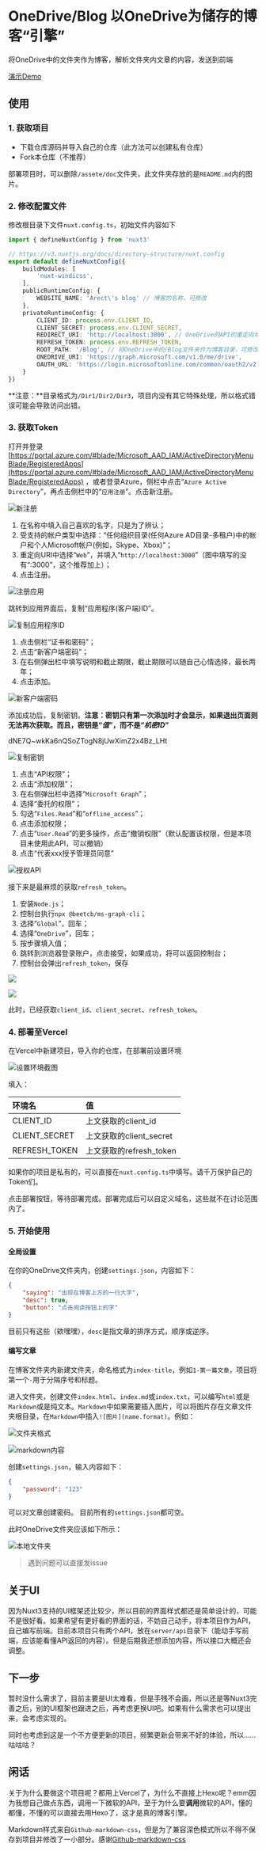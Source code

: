 # OneDrive/Blog 以OneDrive为储存的博客“引擎”

将OneDrive中的文件夹作为博客，解析文件夹内文章的内容，发送到前端

[演示Demo](https://onedrive-blog.vercel.app)

## 使用

### 1. 获取项目

* 下载仓库源码并导入自己的仓库（此方法可以创建私有仓库）
* Fork本仓库（不推荐）

部署项目时，可以删除`/assete/doc`文件夹，此文件夹存放的是`README.md`内的图片。

### 2. 修改配置文件

修改根目录下文件`nuxt.config.ts`，初始文件内容如下

```ts
import { defineNuxtConfig } from 'nuxt3'

// https://v3.nuxtjs.org/docs/directory-structure/nuxt.config
export default defineNuxtConfig({
    buildModules: [
        'nuxt-windicss',
    ],
    publicRuntimeConfig: {
        WEBSITE_NAME: 'Arect\'s blog' // 博客的名称，可修改
    },
    privateRuntimeConfig: {
        CLIENT_ID: process.env.CLIENT_ID,
        CLIENT_SECRET: process.env.CLIENT_SECRET,
        REDIRECT_URI: 'http://localhost:3000', // OneDrive的API的重定向地址，根据自己的情况设置
        REFRESH_TOKEN: process.env.REFRESH_TOKEN,
        ROOT_PATH: '/Blog', // 将OneDrive中的/Blog文件夹作为博客目录，可修改
        ONEDRIVE_URI: 'https://graph.microsoft.com/v1.0/me/drive',
        OAUTH_URL: 'https://login.microsoftonline.com/common/oauth2/v2.0/token'
    }
})
```

**注意：**目录格式为`/Dir1/Dir2/Dir3`，项目内没有其它特殊处理，所以格式错误可能会导致访问出错。

### 3. 获取Token

打开并登录[https://portal.azure.com/#blade/Microsoft_AAD_IAM/ActiveDirectoryMenuBlade/RegisteredApps](https://portal.azure.com/#blade/Microsoft_AAD_IAM/ActiveDirectoryMenuBlade/RegisteredApps) ，或者登录Azure，侧栏中点击“`Azure Active Directory`”，再点击侧栏中的“`应用注册`”。点击新注册。

![新注册](./assets/doc/new.png)

1. 在名称中填入自己喜欢的名字，只是为了辨认；
2. 受支持的帐户类型中选择：“任何组织目录(任何Azure AD目录-多租户)中的帐户和个人Microsoft帐户(例如，Skype、Xbox)”；
3. 重定向URI中选择“`Web`”，并填入“`http://localhost:3000`”（图中填写的没有“:3000”，这个推荐加上）；
4. 点击注册。

![注册应用](./assets/doc/register.png)

跳转到应用界面后，复制“应用程序(客户端)ID”。

![复制应用程序ID](./assets/doc/clientid.png)

1. 点击侧栏“证书和密码”；
2. 点击“新客户端密码”；
3. 在右侧弹出栏中填写说明和截止期限，截止期限可以随自己心情选择，最长两年；
4. 点击添加。

![新客户端密码](./assets/doc/addsecret.png)

添加成功后，复制密钥。**注意：密钥只有第一次添加时才会显示，如果退出页面则无法再次获取。而且，密钥是“*值*”，而不是“*机密ID*”**

dNE7Q~wkKa6nQSoZTogN8jUwXimZ2x4Bz_LHt

![复制密钥](./assets/doc/secret.png)

1. 点击“API权限”；
2. 点击“添加权限”；
3. 在右侧弹出栏中选择“`Microsoft Graph`”；
4. 选择“委托的权限”；
5. 勾选“`Files.Read`”和“`offline_access`”；
6. 点击添加权限；
7. 点击“`User.Read`”的更多操作，点击“撤销权限”（默认配置该权限，但是本项目未使用此API，可以撤销）
8. 点击“代表xxx授予管理员同意”

![授权API](./assets/doc/selectapi.png)

接下来是最麻烦的获取`refresh_token`。

1. 安装`Node.js`；
2. 控制台执行`npx @beetcb/ms-graph-cli`；
3. 选择“`Global`”，回车；
4. 选择“`OneDrive`”，回车；
5. 按步骤填入值；
6. 跳转到浏览器登录账户，点击接受，如果成功，将可以返回控制台；
7. 控制台会弹出`refresh_token`，保存

![](./assets/doc/npm.png)

![](./assets/doc/refreshtoken.png)

此时，已经获取`client_id`、`client_secret`、`refresh_token`。

### 4. 部署至Vercel

在Vercel中新建项目，导入你的仓库，在部署前设置环境

![设置环境截图](./assets/doc/vercel_env.png)

填入：

| 环境名 | 值                  |
|:----|:-------------------|
| CLIENT_ID | 上文获取的client_id     |
| CLIENT_SECRET | 上文获取的client_secret |
| REFRESH_TOKEN | 上文获取的refresh_token |

如果你的项目是私有的，可以直接在`nuxt.config.ts`中填写。请千万保护自己的Token们。

点击部署按钮，等待部署完成。部署完成后可以自定义域名，这些就不在讨论范围内了。

### 5. 开始使用

#### 全局设置

在你的OneDrive文件夹内，创建`settings.json`，内容如下：

```json
{
    "saying": "出现在博客上方的一行大字",
    "desc": true,
    "button": "点击阅读按钮上的字"
}
```

目前只有这些（欸嘿嘿），`desc`是指文章的排序方式，顺序或逆序。

#### 编写文章

在博客文件夹内新建文件夹，命名格式为`index-title`，例如`1-第一篇文章`，项目将第一个`-`用于分隔序号和标题。

进入文件夹，创建文件`index.html`、`index.md`或`index.txt`，可以编写`html`或是`Markdown`或是纯文本。`Markdown`中如果需要插入图片，可以将图片存在文章文件夹根目录，在`Markdown`中插入`![图片](name.format)`。例如：

![文件夹格式](./assets/doc/markdown_picture1.png)

![markdown内容](./assets/doc/markdown_picture2.png)

创建`settings.json`，输入内容如下：
```json
{
    "password": "123"
}
```

可以对文章创建密码。 目前所有的`settings.json`都可空。

此时OneDrive文件夹应该如下所示：

![本地文件夹](./assets/doc/local_onedrive.png)

> 遇到问题可以直接发issue

## 关于UI

因为Nuxt3支持的UI框架还比较少，所以目前的界面样式都还是简单设计的，可能不是很好看。如果希望有更好看的界面的话，不妨自己动手，将本项目作为API，自己编写前端。目前本项目只有两个API，放在`server/api`目录下（能动手写前端，应该能看懂API返回的内容）。但是后期我还想添加内容，所以接口大概还会调整。

## 下一步

暂时没什么需求了，目前主要是UI太难看，但是手残不会画，所以还是等Nuxt3完善之后，别的UI框架也跟进之后，再考虑更换UI吧。如果有什么需求也可以提出来，会考虑实现的。

同时也考虑到这是一个不方便更新的项目，频繁更新会带来不好的体验，所以……咕咕咕？

## 闲话

关于为什么要做这个项目呢？都用上Vercel了，为什么不直接上Hexo呢？emm因为我想自己做点东西，调用一下微软的API，至于为什么要**调用**微软的API，懂的都懂，不懂的可以直接去用Hexo了，这才是真的博客引擎。

Markdown样式来自`Github-markdown-css`，但是为了兼容深色模式所以不得不保存到项目并修改了一小部分。感谢[Github-markdown-css](https://github.com/sindresorhus/github-markdown-css)
